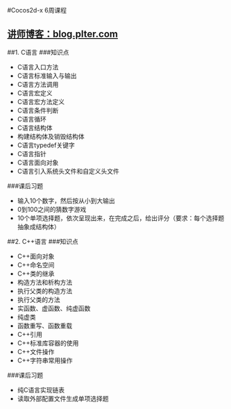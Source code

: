 #Cocos2d-x 6周课程

[讲师博客：blog.plter.com](http://blog.plter.com)
---
##1. C语言
###知识点
* C语言入口方法
* C语言标准输入与输出
* C语言方法调用
* C语言宏定义
* C语言宏方法定义
* C语言条件判断
* C语言循环
* C语言结构体
* 构建结构体及销毁结构体
* C语言typedef关键字
* C语言指针
* C语言面向对象
* C语言引入系统头文件和自定义头文件

###课后习题
* 输入10个数字，然后按从小到大输出
* 0到100之间的猜数字游戏
* 10个单项选择题，依次呈现出来，在完成之后，给出评分（要求：每个选择题抽象成结构体）

##2. C++语言
###知识点
* C++面向对象
* C++命名空间
* C++类的继承
* 构造方法和析构方法
* 执行父类的构造方法
* 执行父类的方法
* 实函数、虚函数、纯虚函数
* 纯虚类
* 函数重写、函数重载
* C++引用
* C++标准库容器的使用
* C++文件操作
* C++字符串常用操作

###课后习题
* 纯C语言实现链表
* 读取外部配置文件生成单项选择题
